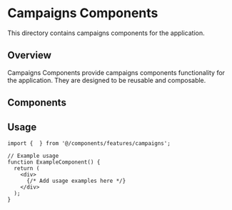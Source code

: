 # Campaigns Components

This directory contains campaigns components for the application.

## Overview

Campaigns Components provide campaigns components functionality for the application. They are designed to be reusable and composable.

## Components



## Usage

```tsx
import {  } from '@/components/features/campaigns';

// Example usage
function ExampleComponent() {
  return (
    <div>
      {/* Add usage examples here */}
    </div>
  );
}
```

